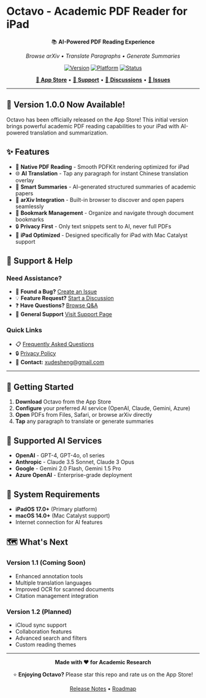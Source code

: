 # Octavo - Academic PDF Reader for iPad

<div align="center">

📚 **AI-Powered PDF Reading Experience**

*Browse arXiv • Translate Paragraphs • Generate Summaries*

[![Version](https://img.shields.io/badge/version-1.0.0-blue)](https://github.com/desheng-io/Octavo/releases/tag/v1.0.0)
[![Platform](https://img.shields.io/badge/platform-iPadOS%20%7C%20macOS-lightgrey)](https://apps.apple.com)
[![Status](https://img.shields.io/badge/App%20Store-Released-success)](https://apps.apple.com)

[🌟 **App Store**](https://apps.apple.com) • [🛟 **Support**](https://xudesheng.github.io/Octavo-Reader/) • [💬 **Discussions**](https://github.com/xudesheng/Octavo-Reader/discussions) • [🐛 **Issues**](https://github.com/xudesheng/Octavo-Reader/issues)

</div>

---

## 🎉 Version 1.0.0 Now Available!

Octavo has been officially released on the App Store! This initial version brings powerful academic PDF reading capabilities to your iPad with AI-powered translation and summarization.

## ✨ Features

- 📖 **Native PDF Reading** - Smooth PDFKit rendering optimized for iPad
- 🌐 **AI Translation** - Tap any paragraph for instant Chinese translation overlay  
- 📄 **Smart Summaries** - AI-generated structured summaries of academic papers
- 🔬 **arXiv Integration** - Built-in browser to discover and open papers seamlessly
- 📑 **Bookmark Management** - Organize and navigate through document bookmarks
- 🔒 **Privacy First** - Only text snippets sent to AI, never full PDFs
- 🎯 **iPad Optimized** - Designed specifically for iPad with Mac Catalyst support

## 🛟 Support & Help

### Need Assistance?

- 🐛 **Found a Bug?** [Create an Issue](https://github.com/xudesheng/Octavo-Reader/issues/new/choose)
- 💡 **Feature Request?** [Start a Discussion](https://github.com/xudesheng/Octavo-Reader/discussions/categories/ideas)
- ❓ **Have Questions?** [Browse Q&A](https://github.com/xudesheng/Octavo-Reader/discussions/categories/q-a)
- 📱 **General Support** [Visit Support Page](https://xudesheng.github.io/Octavo-Reader/)

### Quick Links

- 📋 [Frequently Asked Questions](https://xudesheng.github.io/Octavo-Reader/#faq)
- 🔒 [Privacy Policy](https://xudesheng.github.io/Octavo-Reader/PrivacyPolicy.html)
- 📧 **Contact:** xudesheng@gmail.com

---

## 🚀 Getting Started

1. **Download** Octavo from the App Store
2. **Configure** your preferred AI service (OpenAI, Claude, Gemini, Azure)
3. **Open** PDFs from Files, Safari, or browse arXiv directly
4. **Tap** any paragraph to translate or generate summaries

## 🔧 Supported AI Services

- **OpenAI** - GPT-4, GPT-4o, o1 series
- **Anthropic** - Claude 3.5 Sonnet, Claude 3 Opus
- **Google** - Gemini 2.0 Flash, Gemini 1.5 Pro
- **Azure OpenAI** - Enterprise-grade deployment

## 📱 System Requirements

- **iPadOS 17.0+** (Primary platform)
- **macOS 14.0+** (Mac Catalyst support)
- Internet connection for AI features

## 🗺️ What's Next

### Version 1.1 (Coming Soon)
- Enhanced annotation tools
- Multiple translation languages  
- Improved OCR for scanned documents
- Citation management integration

### Version 1.2 (Planned)
- iCloud sync support
- Collaboration features
- Advanced search and filters
- Custom reading themes

---

<div align="center">

**Made with ❤️ for Academic Research**

⭐ **Enjoying Octavo?** Please star this repo and rate us on the App Store!

[Release Notes](https://github.com/desheng-io/Octavo/releases) • [Roadmap](https://github.com/xudesheng/Octavo-Reader/discussions/categories/roadmap)

</div>
